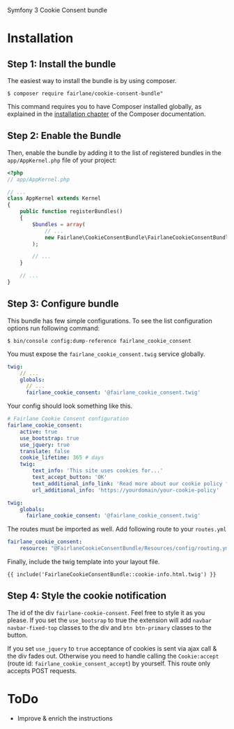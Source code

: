 Symfony 3 Cookie Consent bundle

Installation
============

Step 1: Install the bundle
--------------------------

The easiest way to install the bundle is by using composer.

```console
$ composer require fairlane/cookie-consent-bundle"
```

This command requires you to have Composer installed globally, as explained
in the [installation chapter](https://getcomposer.org/doc/00-intro.md)
of the Composer documentation.

Step 2: Enable the Bundle
-------------------------

Then, enable the bundle by adding it to the list of registered bundles
in the `app/AppKernel.php` file of your project:

```php
<?php
// app/AppKernel.php

// ...
class AppKernel extends Kernel
{
    public function registerBundles()
    {
        $bundles = array(
            // ...
            new Fairlane\CookieConsentBundle\FairlaneCookieConsentBundle(),
        );

        // ...
    }

    // ...
}
```
Step 3: Configure bundle
------------------------

This bundle has few simple configurations. To see the list configuration options run following command:

```console
$ bin/console config:dump-reference fairlane_cookie_consent
```
You must expose the `fairlane_cookie_consent.twig` service globally.
```yaml
twig:
    // ...
    globals:
      // ...
      fairlane_cookie_consent: '@fairlane_cookie_consent.twig'
```

Your config should look something like this.

```yaml
# Fairlane Cookie Consent configuration
fairlane_cookie_consent:
    active: true
    use_bootstrap: true
    use_jquery: true
    translate: false
    cookie_lifetime: 365 # days
    twig:
        text_info: 'This site uses cookies for...'
        text_accept_button: 'OK'
        text_additional_info_link: 'Read more about our cookie policy from here'
        url_additional_info: 'https://yourdomain/your-cookie-policy'

twig:
    globals:
      fairlane_cookie_consent: '@fairlane_cookie_consent.twig'
```
The routes must be imported as well. Add following route to your `routes.yml`

```yaml
fairlane_cookie_consent:
    resource: "@FairlaneCookieConsentBundle/Resources/config/routing.yml"
```

Finally, include the twig template into your layout file.

```twig
{{ include('FairlaneCookieConsentBundle::cookie-info.html.twig') }}
```

Step 4: Style the cookie notification
-------------------------------------
The id of the div `fairlane-cookie-consent`. Feel free to style it as you please. If you set the `use_bootsrap` to true 
the extension will add `navbar navbar-fixed-top` classes to the div and `btn btn-primary` classes to the button.

If you set `use_jquery` to `true` acceptance of cookies is sent via ajax call & the div fades out. Otherwise you need to 
handle calling the `Cookie:accept` (route id: `fairlane_cookie_consent_accept`) by yourself. This route only accepts
POST requests.

ToDo
====
* Improve & enrich the instructions
